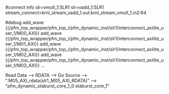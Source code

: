#connect info
slr=vmult_1:SLR1
slr=vadd_1:SLR1
stream_connect=krnl_stream_vadd_1.out:krnl_stream_vmult_1.in2:64



#debug
add_wave {{/pfm_top_wrapper/pfm_top_i/pfm_dynamic_inst/slr1/interconnect_axilite_user_1/M00_AXI}} 
add_wave {{/pfm_top_wrapper/pfm_top_i/pfm_dynamic_inst/slr1/interconnect_axilite_user_1/M01_AXI}} 
add_wave {{/pfm_top_wrapper/pfm_top_i/pfm_dynamic_inst/slr1/interconnect_axilite_user_1/M02_AXI}} 
add_wave {{/pfm_top_wrapper/pfm_top_i/pfm_dynamic_inst/slr1/interconnect_axilite_user_1/M03_AXI}} 
...


Read Data --> RDATA --> Go Source --> ".M05_AXI_rdata(slr1_M05_AXI_RDATA)" -->   "pfm_dynamic_staburst_core_1_0 staburst_core_1"